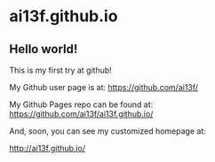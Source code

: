 ai13f.github.io
===============
## Hello world!

This is my first try at github!

My Github user page is at: 
https://github.com/ai13f/

My Github Pages repo can be found at:  
https://github.com/ai13f/ai13f.github.io/

And, soon, you can see my customized homepage at:

http://ai13f.github.io/
